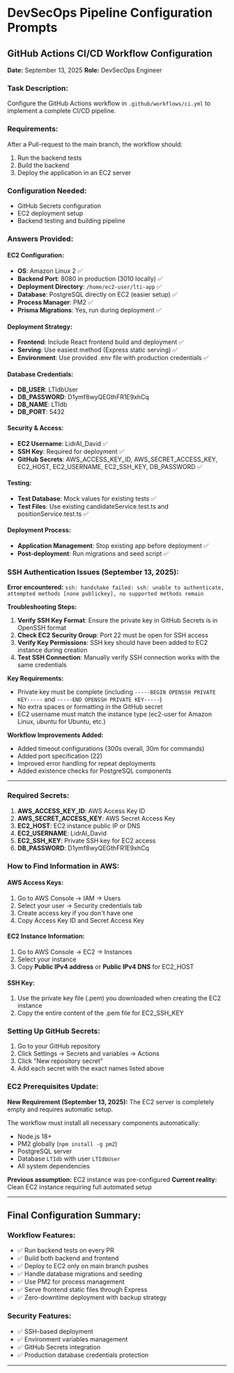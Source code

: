 # DevSecOps Pipeline Configuration Prompts

## GitHub Actions CI/CD Workflow Configuration

**Date:** September 13, 2025
**Role:** DevSecOps Engineer

### Task Description:
Configure the GitHub Actions workflow in `.github/workflows/ci.yml` to implement a complete CI/CD pipeline.

### Requirements:
After a Pull-request to the main branch, the workflow should:
1. Run the backend tests
2. Build the backend
3. Deploy the application in an EC2 server

### Configuration Needed:
- GitHub Secrets configuration
- EC2 deployment setup
- Backend testing and building pipeline

### Answers Provided:

#### EC2 Configuration:
- **OS**: Amazon Linux 2 ✅
- **Backend Port**: 8080 in production (3010 locally) ✅
- **Deployment Directory**: `/home/ec2-user/lti-app` ✅
- **Database**: PostgreSQL directly on EC2 (easier setup) ✅
- **Process Manager**: PM2 ✅
- **Prisma Migrations**: Yes, run during deployment ✅

#### Deployment Strategy:
- **Frontend**: Include React frontend build and deployment ✅
- **Serving**: Use easiest method (Express static serving) ✅
- **Environment**: Use provided .env file with production credentials ✅

#### Database Credentials:
- **DB_USER**: LTIdbUser
- **DB_PASSWORD**: D1ymf8wyQEGthFR1E9xhCq
- **DB_NAME**: LTIdb
- **DB_PORT**: 5432

#### Security & Access:
- **EC2 Username**: LidrAI_David ✅
- **SSH Key**: Required for deployment ✅
- **GitHub Secrets**: AWS_ACCESS_KEY_ID, AWS_SECRET_ACCESS_KEY, EC2_HOST, EC2_USERNAME, EC2_SSH_KEY, DB_PASSWORD ✅

#### Testing:
- **Test Database**: Mock values for existing tests ✅
- **Test Files**: Use existing candidateService.test.ts and positionService.test.ts ✅

#### Deployment Process:
- **Application Management**: Stop existing app before deployment ✅
- **Post-deployment**: Run migrations and seed script ✅

### SSH Authentication Issues (September 13, 2025):
**Error encountered:** `ssh: handshake failed: ssh: unable to authenticate, attempted methods [none publickey], no supported methods remain`

**Troubleshooting Steps:**
1. **Verify SSH Key Format**: Ensure the private key in GitHub Secrets is in OpenSSH format
2. **Check EC2 Security Group**: Port 22 must be open for SSH access
3. **Verify Key Permissions**: SSH key should have been added to EC2 instance during creation
4. **Test SSH Connection**: Manually verify SSH connection works with the same credentials

**Key Requirements:**
- Private key must be complete (including `-----BEGIN OPENSSH PRIVATE KEY-----` and `-----END OPENSSH PRIVATE KEY-----`)
- No extra spaces or formatting in the GitHub secret
- EC2 username must match the instance type (ec2-user for Amazon Linux, ubuntu for Ubuntu, etc.)

**Workflow Improvements Added:**
- Added timeout configurations (300s overall, 30m for commands)
- Added port specification (22)
- Improved error handling for repeat deployments
- Added existence checks for PostgreSQL components

---

### Required Secrets:
1. **AWS_ACCESS_KEY_ID**: AWS Access Key ID
2. **AWS_SECRET_ACCESS_KEY**: AWS Secret Access Key  
3. **EC2_HOST**: EC2 instance public IP or DNS
4. **EC2_USERNAME**: LidrAI_David
5. **EC2_SSH_KEY**: Private SSH key for EC2 access
6. **DB_PASSWORD**: D1ymf8wyQEGthFR1E9xhCq

### How to Find Information in AWS:

#### AWS Access Keys:
1. Go to AWS Console → IAM → Users
2. Select your user → Security credentials tab
3. Create access key if you don't have one
4. Copy Access Key ID and Secret Access Key

#### EC2 Instance Information:
1. Go to AWS Console → EC2 → Instances
2. Select your instance
3. Copy **Public IPv4 address** or **Public IPv4 DNS** for EC2_HOST

#### SSH Key:
1. Use the private key file (.pem) you downloaded when creating the EC2 instance
2. Copy the entire content of the .pem file for EC2_SSH_KEY

### Setting Up GitHub Secrets:
1. Go to your GitHub repository
2. Click Settings → Secrets and variables → Actions
3. Click "New repository secret"
4. Add each secret with the exact names listed above

### EC2 Prerequisites Update:
**New Requirement (September 13, 2025):** The EC2 server is completely empty and requires automatic setup.

The workflow must install all necessary components automatically:
- Node.js 18+ 
- PM2 globally (`npm install -g pm2`)
- PostgreSQL server
- Database `LTIdb` with user `LTIdbUser`
- All system dependencies

**Previous assumption:** EC2 instance was pre-configured
**Current reality:** Clean EC2 instance requiring full automated setup

---

## Final Configuration Summary:

### Workflow Features:
- ✅ Run backend tests on every PR
- ✅ Build both backend and frontend
- ✅ Deploy to EC2 only on main branch pushes
- ✅ Handle database migrations and seeding
- ✅ Use PM2 for process management
- ✅ Serve frontend static files through Express
- ✅ Zero-downtime deployment with backup strategy

### Security Features:
- ✅ SSH-based deployment
- ✅ Environment variables management
- ✅ GitHub Secrets integration
- ✅ Production database credentials protection

---